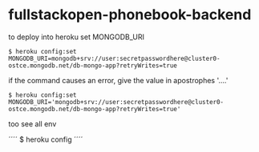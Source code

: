 # fullstackopen-phonebook-backend

to deploy into heroku set MONGODB_URI

`````
$ heroku config:set MONGODB_URI=mongodb+srv://user:secretpasswordhere@cluster0-ostce.mongodb.net/db-mongo-app?retryWrites=true
`````

if the command causes an error, give the value in apostrophes '....'
`````
$ heroku config:set MONGODB_URI='mongodb+srv://user:secretpasswordhere@cluster0-ostce.mongodb.net/db-mongo-app?retryWrites=true'
`````

too see all env

´´´´
$ heroku config
´´´´


